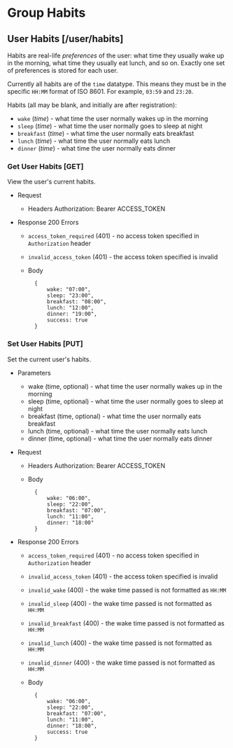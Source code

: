 # Group Habits
## User Habits [/user/habits]
Habits are real-life *preferences* of the user: what time they usually wake up
in the morning, what time they usually eat lunch, and so on. Exactly one set of
preferences is stored for each user.

Currently all habits are of the `time` datatype. This means they must be in the
specific `HH:MM` format of ISO 8601. For example, `03:59` and `23:20`.

Habits (all may be blank, and initially are after registration):
+ `wake` (*time*) - what time the user normally wakes up in the morning
+ `sleep` (*time*) - what time the user normally goes to sleep at night
+ `breakfast` (*time*) - what time the user normally eats breakfast
+ `lunch` (*time*) - what time the user normally eats lunch
+ `dinner` (*time*) - what time the user normally eats dinner


### Get User Habits [GET]
View the user's current habits.

+ Request
    + Headers
        Authorization: Bearer ACCESS_TOKEN

+ Response 200
    Errors
    + `access_token_required` (401) - no access token specified in `Authorization`
    header
    + `invalid_access_token` (401) - the access token specified is invalid

    + Body

            {
                wake: "07:00",
                sleep: "23:00",
                breakfast: "08:00",
                lunch: "12:00",
                dinner: "19:00",
                success: true
            }

### Set User Habits [PUT]
Set the current user's habits.

+ Parameters
    + wake (time, optional) - what time the user normally wakes up in the morning
    + sleep (time, optional) - what time the user normally goes to sleep at night
    + breakfast (time, optional) - what time the user normally eats breakfast
    + lunch (time, optional) - what time the user normally eats lunch
    + dinner (time, optional) - what time the user normally eats dinner

+ Request
    + Headers
        Authorization: Bearer ACCESS_TOKEN
    + Body

            {
                wake: "06:00",
                sleep: "22:00",
                breakfast: "07:00",
                lunch: "11:00",
                dinner: "18:00"
            }

+ Response 200
    Errors
    + `access_token_required` (401) - no access token specified in `Authorization`
    header
    + `invalid_access_token` (401) - the access token specified is invalid
    + `invalid_wake` (400) - the wake time passed is not formatted as `HH:MM`
    + `invalid_sleep` (400) - the wake time passed is not formatted as `HH:MM`
    + `invalid_breakfast` (400) - the wake time passed is not formatted as `HH:MM`
    + `invalid_lunch` (400) - the wake time passed is not formatted as `HH:MM`
    + `invalid_dinner` (400) - the wake time passed is not formatted as `HH:MM`

    + Body

            {
                wake: "06:00",
                sleep: "22:00",
                breakfast: "07:00",
                lunch: "11:00",
                dinner: "18:00",
                success: true
            }

